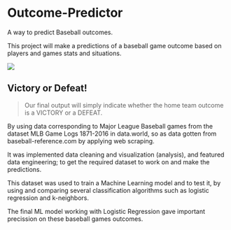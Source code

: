 # Outcome-Predictor
A way to predict Baseball outcomes.

This project will make a predictions of a baseball game outcome based on players and games stats and situations.

![](https://user-images.githubusercontent.com/56207845/72391648-b768a080-36fb-11ea-975a-4192debdde6b.jpg)

## Victory or Defeat!
> Our final output will simply indicate whether the home team outcome is a VICTORY or a DEFEAT.

By using data corresponding to Major League Baseball games from the dataset MLB Game Logs 1871-2016 in data.world, so as data gotten from baseball-reference.com by applying web scraping.

It was implemented data cleaning and visualization (analysis), and featured data engineering; to get the required dataset to work on and make the predictions.

This dataset was used to train a Machine Learning model and to test it, by using and comparing several classification algorithms such as logistic regression and k-neighbors.

The final ML model working with Logistic Regression gave important precission on these baseball games outcomes. 
